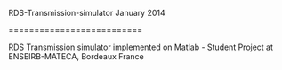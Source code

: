 RDS-Transmission-simulator
January 2014

==========================

RDS Transmission simulator implemented on Matlab - Student Project at ENSEIRB-MATECA, Bordeaux France
